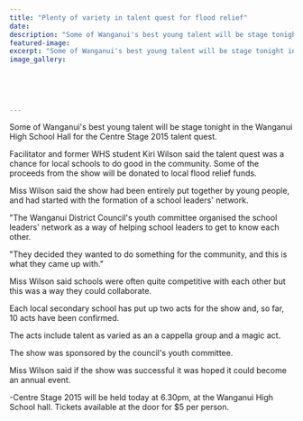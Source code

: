 ```yaml
---
title: "Plenty of variety in talent quest for flood relief"
date: 
description: "Some of Wanganui's best young talent will be stage tonight in the Wanganui High School Hall for the Centre Stage 2015 talent quest., Wanganui Chronicle article 5/9/15..."
featured-image: 
excerpt: "Some of Wanganui's best young talent will be stage tonight in the Wanganui High School Hall for the Centre Stage 2015 talent quest."
image_gallery:
    
    
    
    
    
---
```


<p>Some of Wanganui's best young talent will be stage tonight in the Wanganui High School Hall for the Centre Stage 2015 talent quest.</p>
<p>Facilitator and former WHS student Kiri Wilson said the talent quest was a chance for local schools to do good in the community. Some of the proceeds from the show will be donated to local flood relief funds.</p>
<p>Miss Wilson said the show had been entirely put together by young people, and had started with the formation of a school leaders' network.</p>
<p>"The Wanganui District Council's youth committee organised the school leaders' network as a way of helping school leaders to get to know each other.</p>
<p>"They decided they wanted to do something for the community, and this is what they came up with."</p>
<p>Miss Wilson said schools were often quite competitive with each other but this was a way they could collaborate.</p>
<p>Each local secondary school has put up two acts for the show and, so far, 10 acts have been confirmed.</p>
<p>The acts include talent as varied as an a cappella group and a magic act.</p>
<p>The show was sponsored by the council's youth committee.</p>
<p>Miss Wilson said if the show was successful it was hoped it could become an annual event.</p>
<p>-Centre Stage 2015 will be held today at 6.30pm, at the Wanganui High School hall. Tickets available at the door for $5 per person.</p>

